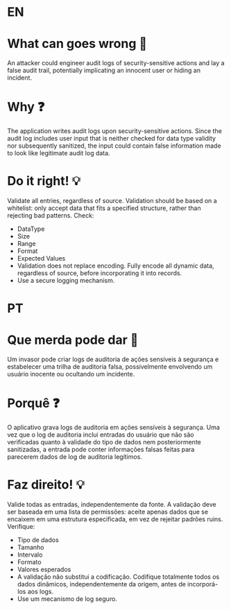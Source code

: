 # EN

# What can goes wrong :shit:
An attacker could engineer audit logs of security-sensitive actions and lay a false audit trail, potentially implicating an innocent user or hiding an incident.

# Why :question:
The application writes audit logs upon security-sensitive actions. Since the audit log includes user input that is neither checked for data type validity nor subsequently sanitized, the input could contain false information made to look like legitimate audit log data.

# Do it right! :bulb:
Validate all entries, regardless of source. Validation should be based on a whitelist: only accept data that fits a specified structure, rather than rejecting bad patterns. Check:
- DataType
- Size
- Range
- Format 
- Expected Values
- Validation does not replace encoding. Fully encode all dynamic data, regardless of source, before incorporating it into records. 
- Use a secure logging mechanism.

# PT

# Que merda pode dar :shit:
Um invasor pode criar logs de auditoria de ações sensíveis à segurança e estabelecer uma trilha de auditoria falsa, possivelmente envolvendo um usuário inocente ou ocultando um incidente.

# Porquê :question:
O aplicativo grava logs de auditoria em ações sensíveis à segurança. Uma vez que o log de auditoria inclui entradas do usuário que não são verificadas quanto à validade do tipo de dados nem posteriormente sanitizadas, a entrada pode conter informações falsas feitas para parecerem dados de log de auditoria legítimos.

# Faz direito! :bulb:
Valide todas as entradas, independentemente da fonte. A validação deve ser baseada em uma lista de permissões: aceite apenas dados que se encaixem em uma estrutura especificada, em vez de rejeitar padrões ruins. Verifique:
- Tipo de dados
- Tamanho
- Intervalo
- Formato
- Valores esperados 
- A validação não substitui a codificação. Codifique totalmente todos os dados dinâmicos, independentemente da origem, antes de incorporá-los aos logs.
- Use um mecanismo de log seguro.